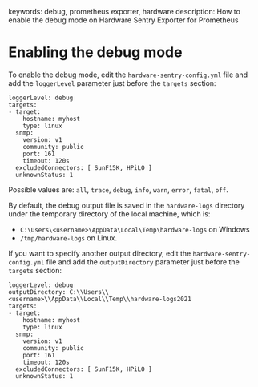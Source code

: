 keywords: debug, prometheus exporter, hardware
description: How to enable the debug mode on Hardware Sentry Exporter for Prometheus

# Enabling the debug mode

To enable the debug mode, edit the `hardware-sentry-config.yml` file and add the `loggerLevel` parameter just before the `targets` section:

```
loggerLevel: debug
targets:
- target:
    hostname: myhost
    type: linux
  snmp:
    version: v1
    community: public
    port: 161
    timeout: 120s
  excludedConnectors: [ SunF15K, HPiLO ]
  unknownStatus: 1
```

Possible values are: `all`, `trace`, `debug`, `info`, `warn`, `error`, `fatal`, `off`.

By default, the debug output file is saved in the `hardware-logs` directory under the temporary directory of the local machine, which is:

* `C:\Users\<username>\AppData\Local\Temp\hardware-logs` on Windows
* `/tmp/hardware-logs` on Linux.

If you want to specify another output directory, edit the `hardware-sentry-config.yml` file and add the `outputDirectory` parameter just before the `targets` section:

```
loggerLevel: debug
outputDirectory: C:\\Users\\<username>\\AppData\\Local\\Temp\\hardware-logs2021
targets:
- target:
    hostname: myhost
    type: linux
  snmp:
    version: v1
    community: public
    port: 161
    timeout: 120s
  excludedConnectors: [ SunF15K, HPiLO ]
  unknownStatus: 1
```
